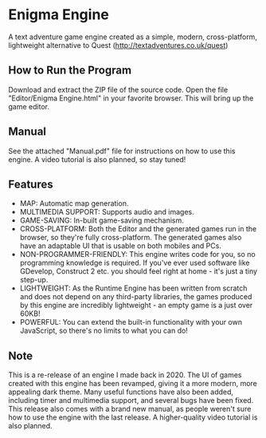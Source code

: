 # Enigma Engine
A text adventure game engine created as a simple, modern, cross-platform, lightweight alternative to Quest (http://textadventures.co.uk/quest)

## How to Run the Program
Download and extract the ZIP file of the source code. Open the file "Editor/Enigma Engine.html" in your favorite browser. This will bring up the game editor.

## Manual
See the attached "Manual.pdf" file for instructions on how to use this engine. A video tutorial is also planned, so stay tuned!

## Features
* MAP: Automatic map generation.
* MULTIMEDIA SUPPORT: Supports audio and images.
* GAME-SAVING: In-built game-saving mechanism.
* CROSS-PLATFORM: Both the Editor and the generated games run in the browser, so they're fully cross-platform. The generated games also have an adaptable UI that is usable on both mobiles and PCs.
* NON-PROGRAMMER-FRIENDLY: This engine writes code for you, so no programming knowledge is required. If you've ever used software like GDevelop, Construct 2 etc. you should feel right at home - it's just a tiny step-up.
* LIGHTWEIGHT: As the Runtime Engine has been written from scratch and does not depend on any third-party libraries, the games produced by this engine are incredibly lightweight - an empty game is a just over 60KB!
* POWERFUL: You can extend the built-in functionality with your own JavaScript, so there's no limits to what you can do!

## Note
This is a re-release of an engine I made back in 2020. The UI of games created with this engine has been revamped, giving it a more modern, more appealing dark theme. Many useful functions have also been added, including timer and multimedia support, and several bugs have been fixed. This release also comes with a brand new manual, as people weren't sure how to use the engine with the last release. A higher-quality video tutorial is also planned.
